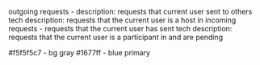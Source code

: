 outgoing requests - 
description: requests that current user sent to others
tech description: requests that the current user is a host in
incoming requests - requests that the current user has sent
tech description: requests that the current user is a participant in and are pending

#f5f5f5c7 - bg gray
#1677ff - blue primary
